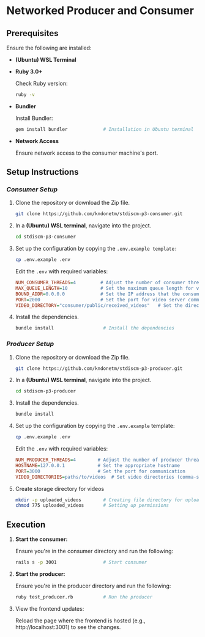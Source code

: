 # Networked Producer and Consumer

## Prerequisites
Ensure the following are installed:
- **(Ubuntu) WSL Terminal**

- **Ruby 3.0+**
    
    Check Ruby version:
    ```sh
    ruby -v
    ```

- **Bundler**

    Install Bundler:
    ```sh
    gem install bundler             # Installation in Ubuntu terminal
    ```

- **Network Access**
    
    Ensure network access to the consumer machine's port.


## Setup Instructions 

### ***Consumer Setup***

1. Clone the repository or download the Zip file.
    ```sh
    git clone https://github.com/kndonetm/stdiscm-p3-consumer.git
    ```

2. In a **(Ubuntu) WSL terminal**, navigate into the project.
    ```sh
    cd stdiscm-p3-consumer
    ```

3. Set up the configuration by copying the `.env.example template:`
    ```sh
    cp .env.example .env
    ```
    
    Edit the `.env` with required variables:
    ```ini
    NUM_CONSUMER_THREADS=4         # Adjust the number of consumer threads as needed
    MAX_QUEUE_LENGTH=10            # Set the maximum queue length for video uploads
    BOUND_ADDR=0.0.0.0             # Set the IP address that the consumer server will accept connections from (0.0.0.0 accepts from anywhere)
    PORT=2000                      # Set the port for video server communication
    VIDEO_DIRECTORY="consumer/public/received_videos"   # Set the directory for received videos
    ```

4. Install the dependencies.
    ```sh
    bundle install                  # Install the dependencies
    ```


### ***Producer Setup***
1. Clone the repository or download the Zip file.
    ```sh
    git clone https://github.com/kndonetm/stdiscm-p3-producer.git
    ```

2. In a **(Ubuntu) WSL terminal**, navigate into the project.
    ```sh
    cd stdiscm-p3-producer
    ```

3. Install the dependencies.
    ```sh
    bundle install
    ```

4. Set up the configuration by copying the `.env.example` template:
    ```sh
    cp .env.example .env
    ```
    
    Edit the `.env` with required variables:
    ```ini
    NUM_PRODUCER_THREADS=4        # Adjust the number of producer threads as needed
    HOSTNAME=127.0.0.1            # Set the appropriate hostname
    PORT=3000                     # Set the port for communication
    VIDEO_DIRECTORIES=paths/to/videos  # Set video directories (comma-separated list, e.g. "videos,videos2,videos3")
    ```

5. Create storage directory for videos
    ```sh
    mkdir -p uploaded_videos        # Creating file directory for uploaded videos
    chmod 775 uploaded_videos       # Setting up permissions
    ```


## Execution
1. **Start the consumer:**

    Ensure you're in the consumer directory and run the following:
    ```sh
    rails s -p 3001                 # Start consumer
    ```

2. **Start the producer:**

    Ensure you're in the producer directory and run the following:
    ```sh
    ruby test_producer.rb           # Run the producer
    ```

4. View the frontend updates:

    Reload the page where the frontend is hosted (e.g., http://localhost:3001) to see the changes.
